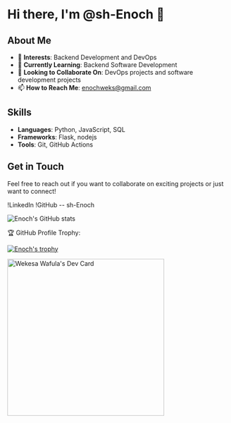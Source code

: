 # Hi there, I'm @sh-Enoch 👋

## About Me
- 👀 **Interests**: Backend Development and DevOps
- 🌱 **Currently Learning**: Backend Software Development
- 💞️ **Looking to Collaborate On**: DevOps projects and software development projects
- 📫 **How to Reach Me**: enochweks@gmail.com

## Skills
- **Languages**: Python, JavaScript, SQL
- **Frameworks**:  Flask, nodejs
- **Tools**: Git, GitHub Actions


## Get in Touch
Feel free to reach out if you want to collaborate on exciting projects or just want to connect!

!LinkedIn
!GitHub -- sh-Enoch

<!---
sh-Enoch/sh-Enoch is a ✨ special ✨ repository because its `README.md` (this file) appears on your GitHub profile.
You can click the Preview link to take a look at your changes.
--->
![Enoch's GitHub stats](https://github-readme-stats.vercel.app/api?username=sh-Enoch&theme=blue_navy&show_icons=true)


 
 🏆 GitHub Profile Trophy:
 
 [![ Enoch's trophy](https://github-profile-trophy.vercel.app/?username=sh-Enoch&theme=onedark)](https://github.com/sh-Enoch/github-profile-trophy)

 <a href="https://app.daily.dev/wekesawafula"><img src="https://api.daily.dev/devcards/v2/gtC32FBbRjyaE9FWmhGy6.png?type=default&r=hbh" width="356" alt="Wekesa Wafula's Dev Card"/></a>
